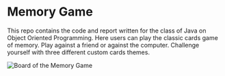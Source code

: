 # Memory Game
This repo contains the code and report written for the class of Java on Object Oriented Programming. Here users can play the classic cards game of memory. Play against a friend or against the computer. Challenge yourself with three different custom cards themes.  


![Board of the Memory Game](https://imgur.com/a/ggEhhWo)
